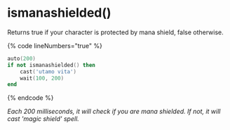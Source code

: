 # ismanashielded()

Returns true if your character is protected by mana shield, false otherwise.

{% code lineNumbers="true" %}
```lua
auto(200)
if not ismanashielded() then
	cast('utamo vita')
	wait(100, 200)
end
```
{% endcode %}

_Each 200 milliseconds, it will check if you are mana shielded. If not, it will cast 'magic shield' spell._
